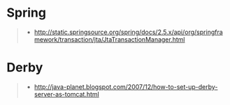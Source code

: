 # Spring #

> - http://static.springsource.org/spring/docs/2.5.x/api/org/springframework/transaction/jta/JtaTransactionManager.html

# Derby #
> - http://java-planet.blogspot.com/2007/12/how-to-set-up-derby-server-as-tomcat.html